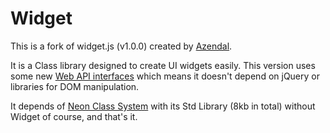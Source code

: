 Widget
====================

This is a fork of widget.js (v1.0.0) created by [Azendal](http://github.com/azendal).

It is a Class library designed to create UI widgets easily. This version uses some new [Web API interfaces](https://developer.mozilla.org/en-US/docs/Web/API) which means it doesn't depend on jQuery or libraries for DOM manipulation.

It depends of [Neon Class System](http://github.com/azendal/neon) with its Std Library (8kb in total) without Widget of course, and that's it.
